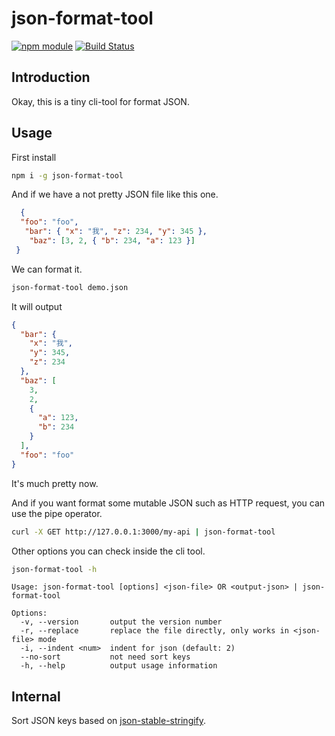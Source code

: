 # json-format-tool

[![npm module](https://badge.fury.io/js/json-format-tool.svg)](https://www.npmjs.com/package/json-format-tool)
[![Build Status](https://travis-ci.org/jinghua000/json-format-tool.svg?branch=master)](https://travis-ci.org/jinghua000/json-format-tool)

## Introduction

Okay, this is a tiny cli-tool for format JSON.

## Usage

First install

```bash
npm i -g json-format-tool
```

And if we have a not pretty JSON file like this one.

```json
  {
  "foo": "foo",
   "bar": { "x": "我", "z": 234, "y": 345 },
    "baz": [3, 2, { "b": 234, "a": 123 }]
 }
```

We can format it.

```bash
json-format-tool demo.json
```

It will output

```json
{
  "bar": {
    "x": "我",
    "y": 345,
    "z": 234
  },
  "baz": [
    3,
    2,
    {
      "a": 123,
      "b": 234
    }
  ],
  "foo": "foo"
}
```

It's much pretty now.

And if you want format some mutable JSON such as HTTP request, 
you can use the pipe operator.

```bash
curl -X GET http://127.0.0.1:3000/my-api | json-format-tool
```

Other options you can check inside the cli tool.

```bash
json-format-tool -h
```

```
Usage: json-format-tool [options] <json-file> OR <output-json> | json-format-tool

Options:
  -v, --version       output the version number
  -r, --replace       replace the file directly, only works in <json-file> mode
  -i, --indent <num>  indent for json (default: 2)
  --no-sort           not need sort keys
  -h, --help          output usage information
```

## Internal

Sort JSON keys based on [json-stable-stringify](https://www.npmjs.com/package/json-stable-stringify).